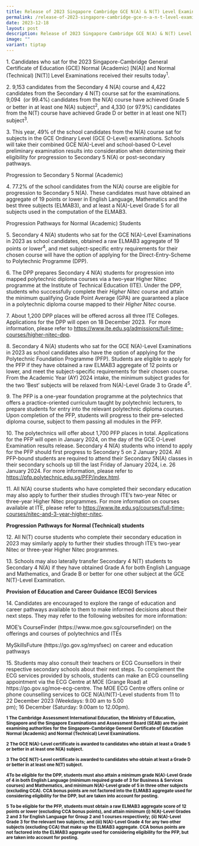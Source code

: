 ```yaml
---
title: Release of 2023 Singapore Cambridge GCE N(A) & N(T) Level Examination Results
permalink: /release-of-2023-singapore-cambridge-gce-n-a-n-t-level-examination-results/
date: 2023-12-18
layout: post
description: Release of 2023 Singapore Cambridge GCE N(A) & N(T) Level Examination Results
image: ""
variant: tiptap
---
```

<p>1. Candidates who sat for the 2023 Singapore-Cambridge General Certificate
of Education (GCE) Normal (Academic) [N(A)] and Normal (Technical) [N(T)]
Level Examinations received their results today<sup>1</sup>.</p>
<p>2. 9,153 candidates from the Secondary 4 N(A) course and 4,422 candidates
from the Secondary 4 N(T) course sat for the examinations. 9,094&nbsp;
(or 99.4%) candidates from the N(A) course have achieved Grade 5 or better
in at least one N(A) subject<sup>2</sup>, and 4,330 (or 97.9%) candidates
from the N(T) course have achieved Grade D or better in at least one N(T)
subject<sup>3</sup>.&nbsp;</p>
<p>3. This year,&nbsp;49% of the school candidates from the N(A) course sat
for subjects in the GCE Ordinary Level (GCE O-Level) examinations. Schools
will take their combined GCE N(A)-Level and school-based O-Level preliminary
examination results into consideration when determining their eligibility
for progression to Secondary 5 N(A) or post-secondary pathways.&nbsp;</p>
<p>Progression to Secondary 5 Normal (Academic)</p>
<p>4.&nbsp;77.2% of the school candidates from the N(A) course are eligible
for progression to Secondary 5 N(A). These candidates must have obtained
an aggregate of 19 points or lower in English Language, Mathematics and
the best three subjects (ELMAB3), and at least a N(A)-Level Grade 5 for
all subjects used in the computation of the ELMAB3.&nbsp;&nbsp;</p>
<p>Progression Pathways for Normal (Academic) Students</p>
<p>5. Secondary 4 N(A) students who sat for the GCE N(A)-Level Examinations
in 2023 as school candidates, obtained a raw ELMAB3 aggregate of 19 points
or lower<sup>4</sup>, and met subject-specific entry requirements for their
chosen course will have the option of applying for the Direct-Entry-Scheme
to Polytechnic Programme (DPP).&nbsp;</p>
<p>6. The DPP prepares Secondary 4 N(A) students for progression into mapped
polytechnic diploma courses via a two-year Higher Nitec programme at the
Institute of Technical Education (ITE). Under the DPP, students who successfully
complete their <em>Higher Nitec</em> course and attain the minimum qualifying
Grade Point Average (GPA) are guaranteed a place in a polytechnic diploma
course mapped to their <em>Higher Nitec</em> course.&nbsp;</p>
<p>7. About 1,200 DPP places will be offered across all three ITE Colleges.
Applications for the DPP will open on 18 December 2023.&nbsp; For more
information, please refer to&nbsp;<a href="https://www.ite.edu.sg/admissions/full-time-courses/higher-nitec-dpp" rel="noopener noreferrer nofollow" target="_blank">https://www.ite.edu.sg/admissions/full-time-courses/higher-nitec-dpp</a>.</p>
<p>8. Secondary 4 N(A) students who sat for the GCE N(A)-Level Examinations
in 2023 as school candidates also have the option of applying for the Polytechnic
Foundation Programme (PFP). Students are eligible to apply for the PFP
if they have obtained a raw ELMAB3 aggregate of 12 points or lower, and
meet the subject-specific requirements for their chosen course. From the&nbsp;Academic
Year (AY) 2024 intake, the minimum subject grades for the two ‘Best’ subjects
will be relaxed from N(A)-Level Grade 3 to Grade 4<sup>5</sup>.</p>
<p>9. The PFP is a one-year foundation programme at the polytechnics that
offers a practice-oriented curriculum taught by polytechnic lecturers,
to prepare students for entry into the relevant polytechnic diploma courses.
Upon completion of the PFP, students will progress to their pre-selected
diploma course, subject to them passing all modules in the PFP.</p>
<p>10. The polytechnics will offer about 1,700 PFP places in total. Applications
for the PFP will open in January 2024, on the day of the GCE O-Level Examination
results release. Secondary 4 N(A) students who intend to apply for the
PFP should first progress to Secondary 5 on 2 January 2024. All PFP-bound
students are required to attend their Secondary 5N(A) classes in their
secondary schools up till the last Friday of January 2024, i.e. 26 January
2024. For more information, please refer to <a href="https://pfp.polytechnic.edu.sg/PFP/index.html" rel="noopener noreferrer nofollow" target="_blank">https://pfp.polytechnic.edu.sg/PFP/index.html</a>.</p>
<p>11. All N(A) course students who have completed their secondary education
may also apply to further their studies through ITE’s two-year Nitec or
three-year Higher Nitec programmes. For more information on courses available
at ITE, please refer to&nbsp;<a href="https://www.ite.edu.sg/courses/full-time-courses/nitec-and-3-year-higher-nitec" rel="noopener noreferrer nofollow" target="_blank">https://www.ite.edu.sg/courses/full-time-courses/nitec-and-3-year-higher-nitec</a>.</p>
<p><strong>Progression Pathways for Normal (Technical) students</strong>
</p>
<p>12. All N(T) course students who complete their secondary education in
2023 may similarly apply to further their studies through ITE’s two-year
Nitec or three-year Higher Nitec programmes.</p>
<p>13. Schools may also laterally transfer Secondary 4 N(T) students to Secondary
4 N(A) if they have obtained Grade A for both English Language and Mathematics,
and Grade B or better for one other subject at the GCE N(T)-Level Examination.</p>
<p><strong>Provision of Education and Career Guidance (ECG) Services</strong>
</p>
<p>14.&nbsp;Candidates are encouraged to explore the range of education and
career pathways available to them to make informed decisions about their
next steps. They may refer to the following websites for more information:</p>
<p>MOE’s CourseFinder (https://www.moe.gov.sg/coursefinder) on the offerings
and courses of polytechnics and ITEs</p>
<p>MySkillsFuture (https://go.gov.sg/mysfsec) on career and education pathways</p>
<p>15. Students may also consult their teachers or ECG Counsellors in their
respective secondary schools about their next steps. To complement the
ECG services provided by schools, students can make an ECG counselling
appointment via the ECG Centre at MOE (Grange Road) at https://go.gov.sg/moe-ecg-centre.
The MOE ECG Centre offers online or phone counselling services to GCE N(A)/N(T)-Level
students from&nbsp;11 to 22&nbsp;December&nbsp;2023&nbsp;(Weekdays: 9.00
am to 5.00 pm);&nbsp;16&nbsp;December&nbsp;(Saturday: 9.00am to 12.00pm).</p>
<p><strong><sub>1 The Cambridge Assessment International Education, the Ministry of Education, Singapore and the Singapore Examinations and Assessment Board (SEAB) are the joint examining authorities for the Singapore-Cambridge General Certificate of Education Normal (Academic) and Normal (Technical) Level Examinations.</sub></strong>
</p>
<p><strong><sub>2 The GCE N(A)-Level certificate is awarded to candidates who obtain at least a Grade 5 or better in at least one N(A) subject.</sub></strong>
</p>
<p><strong><sub>3 The GCE N(T)-Level certificate is awarded to candidates who obtain at least a Grade D or better in at least one N(T) subject.&nbsp;</sub></strong>
</p>
<p><strong><sub>4To be eligible for the DPP, students must also attain a minimum grade N(A)-Level Grade of 4 in both English Language (minimum required grade of 3 for Business &amp; Services courses) and Mathematics, and minimum N(A)-Level grade of 5 in three other subjects (excluding CCA). CCA bonus points are not factored into the ELMAB3 aggregate used for considering eligibility for the DPP, but are taken into account for posting.&nbsp;</sub></strong>
</p>
<p><strong><sub>5 To be eligible for the PFP, students must obtain a raw ELMAB3 aggregate score of 12 points or lower (excluding CCA bonus points), and attain minimum (i) N(A)-Level Grades 2 and 3 for English Language for Group 2 and 1 courses respectively; (ii) N(A)-Level Grade 3 for the relevant two subjects; and (iii) N(A)-Level Grade 4 for any two other subjects (excluding CCA) that make up the ELMAB3 aggregate. CCA bonus points are not factored into the ELMAB3 aggregate used for considering eligibility for the PFP, but are taken into account for posting.</sub></strong>
</p>
<p></p>